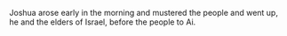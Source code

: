 Joshua arose early in the morning and mustered the people and went up, he and the elders of Israel, before the people to Ai.
